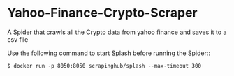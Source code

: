 # Yahoo-Finance-Crypto-Scraper
A Spider that crawls all the Crypto data from yahoo finance and saves it to a csv file

Use the following command to start Splash before running the Spider::

    $ docker run -p 8050:8050 scrapinghub/splash --max-timeout 300